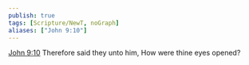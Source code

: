 ```yaml
---
publish: true
tags: [Scripture/NewT, noGraph]
aliases: ["John 9:10"]
---
```

[John 9:10](https://churchofjesuschrist.org/study/scriptures/nt/john/9?lang=eng&id=p10#p10) Therefore said they unto him, How were thine eyes opened?
